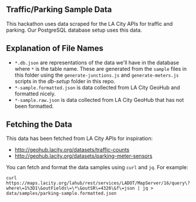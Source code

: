 ## Traffic/Parking Sample Data

This hackathon uses data scraped for the LA City APIs for traffic and parking.
Our PostgreSQL database setup uses this data.

## Explanation of File Names

* `*.db.json` are representations of the data we'll have in the database where
`*` is the table name. These are generated from the `sample` files in this
folder using the `generate-junctions.js` and `generate-meters.js` scripts in
the *db-setup* folder in this repo.
* `*-sample.formatted.json` is data collected from LA City GeoHub and formatted nicely.
* `*-sample.raw.json` is data collected from LA City GeoHub that has not been formatted.

## Fetching the Data

This data has been fetched from LA City APIs for inspiration:

* http://geohub.lacity.org/datasets/traffic-counts
* http://geohub.lacity.org/datasets/parking-meter-sensors

You can fetch and format the data samples using `curl` and `jq`. For example:

```
curl https://maps.lacity.org/lahub/rest/services/LADOT/MapServer/16/query\?where\=1%3D1\&outFields\=\*\&outSR\=4326\&f\=json | jq > data/samples/parking-sample.formatted.json  
```

